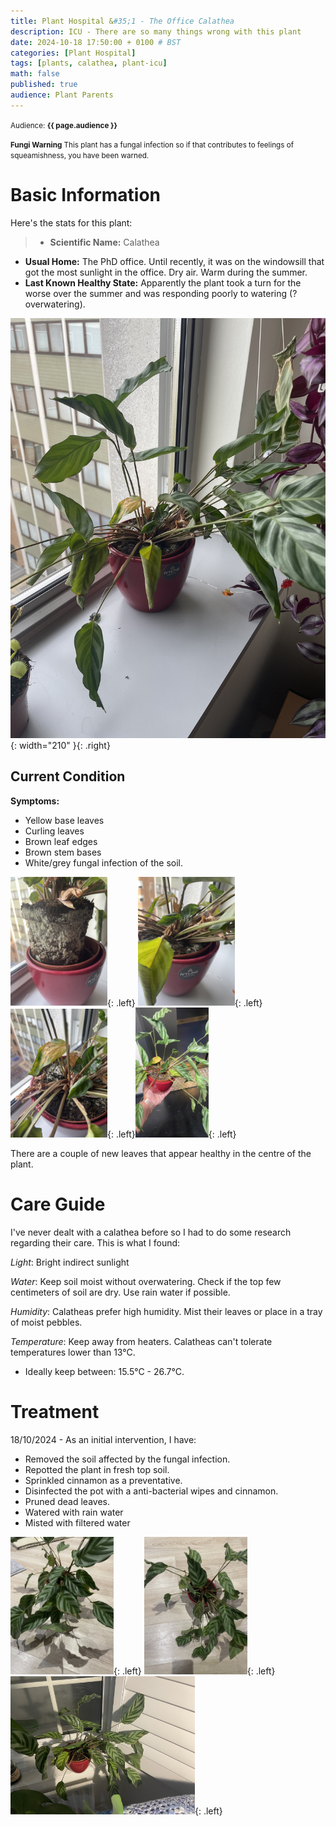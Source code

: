 ```yaml
---
title: Plant Hospital &#35;1 - The Office Calathea
description: ICU - There are so many things wrong with this plant
date: 2024-10-18 17:50:00 + 0100 # BST
categories: [Plant Hospital]
tags: [plants, calathea, plant-icu]
math: false
published: true
audience: Plant Parents
---
```

<small>Audience: <b>{{ page.audience }}</b></small>

<small><i class= "fas fa-triangle-exclamation"></i> **Fungi Warning** This plant has a fungal infection so if that contributes to feelings of squeamishness, you have been warned. </small>

# Basic Information

Here's the stats for this plant:

> * **Scientific Name:** Calathea
* **Usual Home:** The PhD office. Until recently, it was on the windowsill that got the most sunlight in the office. Dry air. Warm during the summer.
* **Last Known Healthy State:** Apparently the plant took a turn for the worse over the summer and was responding poorly to watering (?overwatering).

![Desktop View](/assets/img/plant_hospital/calathea/calathea(3).jpeg){: width="210" }{: .right}

## Current Condition

**Symptoms:** 
* Yellow base leaves
* Curling leaves
* Brown leaf edges
* Brown stem bases
* White/grey fungal infection of the soil. 

<img src="/assets/img/plant_hospital/calathea/calathea(4).jpeg" width="155" />{: .left} <img src="/assets/img/plant_hospital/calathea/calathea(1).jpeg" width="155" />{: .left} <img src="/assets/img/plant_hospital/calathea/calathea(2).jpeg" width="155" />{: .left}<img src="/assets/img/plant_hospital/calathea/calathea(5).jpeg" width="117" />{: .left}

There are a couple of new leaves that appear healthy in the centre of the plant.

# Care Guide

I've never dealt with a calathea before so I had to do some research regarding their care. This is what I found:

<i class = "fas fa-sun"></i> *Light*: Bright indirect sunlight

<i class = "fas fa-droplet"></i> *Water*: Keep soil moist without overwatering. Check if the top few centimeters of soil are dry. Use rain water if possible.

<i class = "fas fa-cloud"></i> *Humidity*: Calatheas prefer high humidity. Mist their leaves or place in a tray of moist pebbles.

<i class = "fas fa-temperature-half"></i> *Temperature*: Keep away from heaters. Calatheas can't tolerate temperatures lower than 13°C. 
* Ideally keep between: 15.5°C - 26.7°C.

# Treatment

18/10/2024 - As an initial intervention, I have:

* Removed the soil affected by the fungal infection.
* Repotted the plant in fresh top soil.
* Sprinkled cinnamon as a preventative.
* Disinfected the pot with a anti-bacterial wipes and cinnamon.
* Pruned dead leaves.
* Watered with rain water
* Misted with filtered water

<img src="/assets/img/plant_hospital/calathea/intervention1/calathea_update1(3).jpeg" width="165" />{: .left} <img src="/assets/img/plant_hospital/calathea/intervention1/calathea_update1(5).jpeg" width="165" />{: .left} <img src="/assets/img/plant_hospital/calathea/intervention1/calathea_update1(6).jpeg" width="295" />{: .left}

